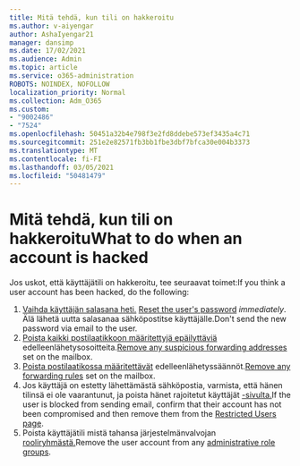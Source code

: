 ```yaml
---
title: Mitä tehdä, kun tili on hakkeroitu
ms.author: v-aiyengar
author: AshaIyengar21
manager: dansimp
ms.date: 17/02/2021
ms.audience: Admin
ms.topic: article
ms.service: o365-administration
ROBOTS: NOINDEX, NOFOLLOW
localization_priority: Normal
ms.collection: Adm_O365
ms.custom:
- "9002486"
- "7524"
ms.openlocfilehash: 50451a32b4e798f3e2fd8ddebe573ef3435a4c71
ms.sourcegitcommit: 251e2e82571fb3bb1fbe3dbf7bfca30e004b3373
ms.translationtype: MT
ms.contentlocale: fi-FI
ms.lasthandoff: 03/05/2021
ms.locfileid: "50481479"
---
```

# <a name="what-to-do-when-an-account-is-hacked"></a><span data-ttu-id="46e4a-102">Mitä tehdä, kun tili on hakkeroitu</span><span class="sxs-lookup"><span data-stu-id="46e4a-102">What to do when an account is hacked</span></span>

<span data-ttu-id="46e4a-103">Jos uskot, että käyttäjätili on hakkeroitu, tee seuraavat toimet:</span><span class="sxs-lookup"><span data-stu-id="46e4a-103">If you think a user account has been hacked, do the following:</span></span>

1. <span data-ttu-id="46e4a-104">[Vaihda käyttäjän salasana heti.](https://go.microsoft.com/fwlink/?linkid=2103704) </span><span class="sxs-lookup"><span data-stu-id="46e4a-104">[Reset the user's password](https://go.microsoft.com/fwlink/?linkid=2103704) *immediately*.</span></span> <span data-ttu-id="46e4a-105">Älä lähetä uutta salasanaa sähköpostitse käyttäjälle.</span><span class="sxs-lookup"><span data-stu-id="46e4a-105">Don't send the new password via email to the user.</span></span>
1. <span data-ttu-id="46e4a-106">[Poista kaikki postilaatikkoon määritettyjä epäilyttäviä](https://go.microsoft.com/fwlink/?linkid=2103705) edelleenlähetysosoitteita.</span><span class="sxs-lookup"><span data-stu-id="46e4a-106">[Remove any suspicious forwarding addresses](https://go.microsoft.com/fwlink/?linkid=2103705) set on the mailbox.</span></span>
1. <span data-ttu-id="46e4a-107">[Poista postilaatikossa määritettävät](https://go.microsoft.com/fwlink/?linkid=2103706) edelleenlähetyssäännöt.</span><span class="sxs-lookup"><span data-stu-id="46e4a-107">[Remove any forwarding rules](https://go.microsoft.com/fwlink/?linkid=2103706) set on the mailbox.</span></span>
1. <span data-ttu-id="46e4a-108">Jos käyttäjä on estetty lähettämästä sähköpostia, varmista, että hänen tilinsä ei ole vaarantunut, ja poista hänet rajoitetut käyttäjät [-sivulta.](https://go.microsoft.com/fwlink/?linkid=2103706)</span><span class="sxs-lookup"><span data-stu-id="46e4a-108">If the user is blocked from sending email, confirm that their account has not been compromised and then remove them from the [Restricted Users page](https://go.microsoft.com/fwlink/?linkid=2103706).</span></span>
1. <span data-ttu-id="46e4a-109">Poista käyttäjätili mistä tahansa järjestelmänvalvojan [rooliryhmästä.](https://go.microsoft.com/fwlink/?linkid=2092294)</span><span class="sxs-lookup"><span data-stu-id="46e4a-109">Remove the user account from any [administrative role groups](https://go.microsoft.com/fwlink/?linkid=2092294).</span></span>